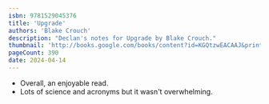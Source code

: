```yaml
---
isbn: 9781529045376
title: 'Upgrade'
authors: 'Blake Crouch'
description: "Declan's notes for Upgrade by Blake Crouch."
thumbnail: 'http://books.google.com/books/content?id=KGQtzwEACAAJ&printsec=frontcover&img=1&zoom=5&source=gbs_api'
pageCount: 390
date: 2024-04-14
---
```


- Overall, an enjoyable read.
- Lots of science and acronyms but it wasn't overwhelming.
